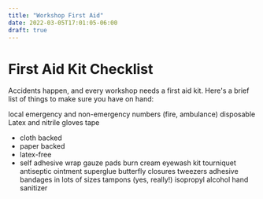 ```yaml
---
title: "Workshop First Aid"
date: 2022-03-05T17:01:05-06:00
draft: true
---
```


# First Aid Kit Checklist
Accidents happen, and every workshop needs a first aid kit. Here's a brief list of things to make sure you have on hand:

local emergency and non-emergency numbers (fire, ambulance)
disposable Latex and nitrile gloves
tape
- cloth backed
- paper backed
- latex-free
- self adhesive wrap
gauze pads
burn cream
eyewash kit
tourniquet
antiseptic ointment
superglue
butterfly closures
tweezers
adhesive bandages in lots of sizes
tampons (yes, really!)
isopropyl alcohol
hand sanitizer
